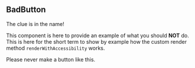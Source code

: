 ## BadButton

The clue is in the name!

This component is here to provide an example of what you should **NOT** do. This is here for the short term to show by example how the custom render method `renderWithAccessibility` works.

Please never make a button like this.